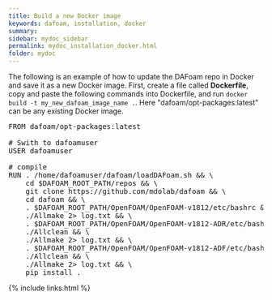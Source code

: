 ```yaml
---
title: Build a new Docker image
keywords: dafoam, installation, docker
summary: 
sidebar: mydoc_sidebar
permalink: mydoc_installation_docker.html
folder: mydoc
---
```


The following is an example of how to update the DAFoam repo in Docker and save it as a new Docker image. First, create a file called **Dockerfile**, copy and paste the following commands into Dockerfile, and run `docker build -t my_new_dafoam_image_name .`. Here "dafoam/opt-packages:latest" can be any existing Docker image. 

<pre>
FROM dafoam/opt-packages:latest

# Swith to dafoamuser
USER dafoamuser

# compile
RUN . /home/dafoamuser/dafoam/loadDAFoam.sh && \
    cd $DAFOAM_ROOT_PATH/repos && \
    git clone https://github.com/mdolab/dafoam && \
    cd dafoam && \
    . $DAFOAM_ROOT_PATH/OpenFOAM/OpenFOAM-v1812/etc/bashrc && \
    ./Allmake 2> log.txt && \
    . $DAFOAM_ROOT_PATH/OpenFOAM/OpenFOAM-v1812-ADR/etc/bashrc && \
    ./Allclean && \
    ./Allmake 2> log.txt && \
    . $DAFOAM_ROOT_PATH/OpenFOAM/OpenFOAM-v1812-ADF/etc/bashrc && \
    ./Allclean && \
    ./Allmake 2> log.txt && \
    pip install .
</pre>

{% include links.html %}
